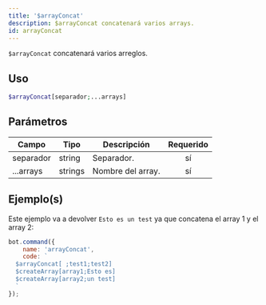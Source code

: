 ```yaml
---
title: '$arrayConcat'
description: $arrayConcat concatenará varios arrays.
id: arrayConcat
---
```


`$arrayConcat` concatenará varios arreglos.

## Uso

```php
$arrayConcat[separador;...arrays]
```

## Parámetros

| Campo     | Tipo    | Descripción       | Requerido |
| --------- | ------- | ----------------- |:---------:|
| separador | string  | Separador.        |    sí     |
| ...arrays | strings | Nombre del array. |    sí     |

## Ejemplo(s)

Este ejemplo va a devolver `Esto es un test` ya que concatena el array 1 y el array 2:

```javascript
bot.command({
    name: 'arrayConcat',
    code: `
  $arrayConcat[ ;test1;test2]
  $createArray[array1;Esto es]
  $createArray[array2;un test]
  `
});
```